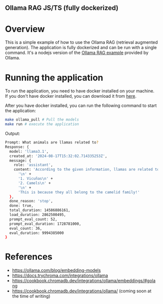 ## Ollama RAG JS/TS (fully dockerized)

# Overview
This is a simple example of how to use the Ollama RAG (retrieval augmented generation). The application is fully dockerized and can be run with a single command.
It's a nodejs version of the [Ollama RAG example](https://ollama.com/blog/embedding-models) provided by Ollama.

# Running the application
To run the application, you need to have docker installed on your machine. If you don't have docker installed, you can download it from [here](https://docs.docker.com/get-docker/).

After you have docker installed, you can run the following command to start the application:
```bash
make ollama_pull # Pull the models
make run # execute the application
```

Output:

```bash
Prompt: What animals are llamas related to?
Response: {
  model: 'llama3.1',
  created_at: '2024-08-17T15:32:02.714335253Z',
  message: {
    role: 'assistant',
    content: 'According to the given information, llamas are related to:\n' +
      '\n' +
      '1. Vicuñas\n' +
      '2. Camels\n' +
      '\n' +
      'This is because they all belong to the camelid family!'
  },
  done_reason: 'stop',
  done: true,
  total_duration: 14586886161,
  load_duration: 2862500495,
  prompt_eval_count: 52,
  prompt_eval_duration: 1728781000,
  eval_count: 36,
  eval_duration: 9994385000
}
```

# References
* https://ollama.com/blog/embedding-models
* https://docs.trychroma.com/integrations/ollama
* https://cookbook.chromadb.dev/integrations/ollama/embeddings/#golang
* https://cookbook.chromadb.dev/integrations/ollama/ (coming soon at the time of writing)
